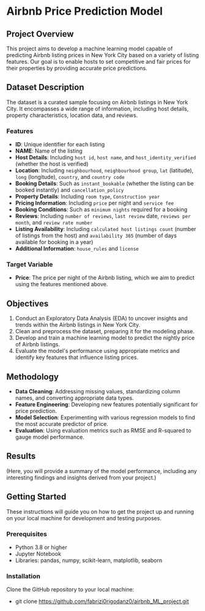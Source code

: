 # Airbnb Price Prediction Model

## Project Overview
This project aims to develop a machine learning model capable of predicting Airbnb listing prices in New York City based on a variety of listing features. Our goal is to enable hosts to set competitive and fair prices for their properties by providing accurate price predictions.

## Dataset Description
The dataset is a curated sample focusing on Airbnb listings in New York City. It encompasses a wide range of information, including host details, property characteristics, location data, and reviews.

### Features
- **ID**: Unique identifier for each listing
- **NAME**: Name of the listing
- **Host Details**: Including `host id`, `host name`, and `host_identity_verified` (whether the host is verified)
- **Location**: Including `neighbourhood`, `neighbourhood group`, `lat` (latitude), `long` (longitude), `country`, and `country code`
- **Booking Details**: Such as `instant_bookable` (whether the listing can be booked instantly) and `cancellation_policy`
- **Property Details**: Including `room type`, `Construction year`
- **Pricing Information**: Including `price` per night and `service fee`
- **Booking Conditions**: Such as `minimum nights` required for a booking
- **Reviews**: Including `number of reviews`, `last review` date, `reviews per month`, and `review rate number`
- **Listing Availability**: Including `calculated host listings count` (number of listings from the host) and `availability 365` (number of days available for booking in a year)
- **Additional Information**: `house_rules` and `license`

### Target Variable
- **Price**: The price per night of the Airbnb listing, which we aim to predict using the features mentioned above.

## Objectives
1. Conduct an Exploratory Data Analysis (EDA) to uncover insights and trends within the Airbnb listings in New York City.
2. Clean and preprocess the dataset, preparing it for the modeling phase.
3. Develop and train a machine learning model to predict the nightly price of Airbnb listings.
4. Evaluate the model's performance using appropriate metrics and identify key features that influence listing prices.

## Methodology
- **Data Cleaning**: Addressing missing values, standardizing column names, and converting appropriate data types.
- **Feature Engineering**: Developing new features potentially significant for price prediction.
- **Model Selection**: Experimenting with various regression models to find the most accurate predictor of price.
- **Evaluation**: Using evaluation metrics such as RMSE and R-squared to gauge model performance.

## Results
(Here, you will provide a summary of the model performance, including any interesting findings and insights derived from your project.)

## Getting Started
These instructions will guide you on how to get the project up and running on your local machine for development and testing purposes.

### Prerequisites
- Python 3.8 or higher
- Jupyter Notebook
- Libraries: pandas, numpy, scikit-learn, matplotlib, seaborn

### Installation
Clone the GitHub repository to your local machine:
- git clone https://github.com/fabrizi0rigodanz0/airbnb_ML_project.git

